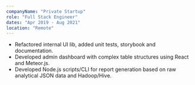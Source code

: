 ```yaml
---
companyName: "Private Startup"
role: "Full Stack Engineer"
dates: "Apr 2019 - Aug 2021"
location: "Remote"
---
```


- Refactored internal UI lib, added unit tests, storybook and documentation.
- Developed admin dashboard with complex table structures using React and Meteor.js.
- Developed Node.js scripts/CLI for report generation based on raw analytical JSON data and
  Hadoop/Hive.
